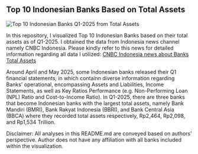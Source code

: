 ## Top 10 Indonesian Banks Based on Total Assets
![Top 10 Indonesian Banks Q1-2025 from Total Assets](https://github.com/user-attachments/assets/6c761109-880b-4d9d-b5a3-4c7d44dc1fc2)

In this repository, I visualized Top 10 Indonesian Banks based on their total assets as of Q1-2025. I obtained the data from Indonesia news channel namely CNBC Indonesia. Please kindly refer to this news for detailed information regarding all data I utilized: [CNBC Indonesia news about Banks Total Assets](https://www.cnbcindonesia.com/market/20250523164013-17-635768/10-bank-terbesar-di-ri-2025-ada-yang-asetnya-lompat-161)  

Around April and May 2025, some Indonesian banks released their Q1 financial statements, in which containn diverse information regarding Banks' operational, encompassing Assets and Liabilities, Income Statements, as well as Key Ratios Performance (e.g. Non-Performing Loan (NPL) Ratio and Cost-to-Income Ratio). In Q1-2025, there are three banks that become Indonesian banks with the largest total assets, namely Bank Mandiri (BMRI), Bank Rakyat Indonesia (BBRI), and Bank Central Asia (BBCA) where they recorded total assets respectively, Rp2,464, Rp2,098, and Rp1,534 Trillion.  

Disclaimer: All analyses in this README.md are conveyed based on authors' perspective. Author does not have any affiliation with all banks included within the visualization.
